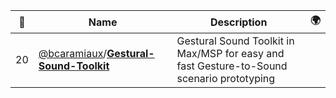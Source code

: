 |:star2: | Name | Description | 🌍|
|---|---|---|---|
|20|[@bcaramiaux](https://github.com/bcaramiaux)/[**Gestural-Sound-Toolkit**](https://github.com/bcaramiaux/Gestural-Sound-Toolkit)|Gestural Sound Toolkit in Max/MSP for easy and fast Gesture-to-Sound scenario prototyping||

